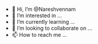 - 👋 Hi, I’m @Nareshvennam
- 👀 I’m interested in ...
- 🌱 I’m currently learning ...
- 💞️ I’m looking to collaborate on ...
- 📫 How to reach me ...

<!---
Nareshvennam/Nareshvennam is a ✨ special ✨ repository because its `README.md` (this file) appears on your GitHub profile.
You can click the Preview link to take a look at your changes.
--->
